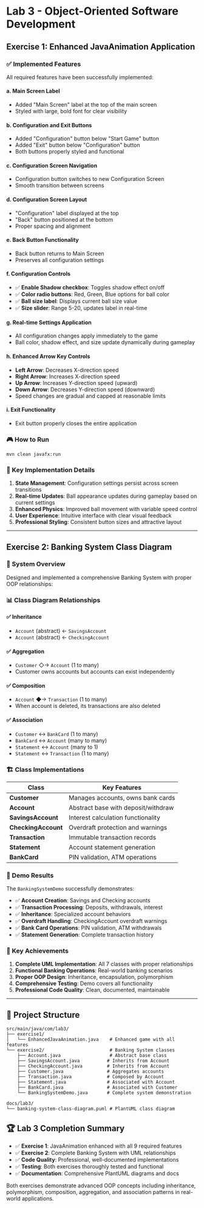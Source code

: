 # Lab 3 - Object-Oriented Software Development

## Exercise 1: Enhanced JavaAnimation Application

### ✅ **Implemented Features**

All required features have been successfully implemented:

#### **a. Main Screen Label**
- Added "Main Screen" label at the top of the main screen
- Styled with large, bold font for clear visibility

#### **b. Configuration and Exit Buttons**
- Added "Configuration" button below "Start Game" button
- Added "Exit" button below "Configuration" button
- Both buttons properly styled and functional

#### **c. Configuration Screen Navigation**
- Configuration button switches to new Configuration Screen
- Smooth transition between screens

#### **d. Configuration Screen Layout**
- "Configuration" label displayed at the top
- "Back" button positioned at the bottom
- Proper spacing and alignment

#### **e. Back Button Functionality**
- Back button returns to Main Screen
- Preserves all configuration settings

#### **f. Configuration Controls**
- ✅ **Enable Shadow checkbox**: Toggles shadow effect on/off
- ✅ **Color radio buttons**: Red, Green, Blue options for ball color
- ✅ **Ball size label**: Displays current ball size value
- ✅ **Size slider**: Range 5-20, updates label in real-time

#### **g. Real-time Settings Application**
- All configuration changes apply immediately to the game
- Ball color, shadow effect, and size update dynamically during gameplay

#### **h. Enhanced Arrow Key Controls**
- **Left Arrow**: Decreases X-direction speed
- **Right Arrow**: Increases X-direction speed  
- **Up Arrow**: Increases Y-direction speed (upward)
- **Down Arrow**: Decreases Y-direction speed (downward)
- Speed changes are gradual and capped at reasonable limits

#### **i. Exit Functionality**
- Exit button properly closes the entire application

### **🎮 How to Run**
```bash
mvn clean javafx:run
```

### **🎯 Key Implementation Details**

1. **State Management**: Configuration settings persist across screen transitions
2. **Real-time Updates**: Ball appearance updates during gameplay based on current settings
3. **Enhanced Physics**: Improved ball movement with variable speed control
4. **User Experience**: Intuitive interface with clear visual feedback
5. **Professional Styling**: Consistent button sizes and attractive layout

---

## Exercise 2: Banking System Class Diagram

### **🏦 System Overview**

Designed and implemented a comprehensive Banking System with proper OOP relationships:

### **📊 Class Diagram Relationships**

#### **✅ Inheritance**
- `Account` (abstract) ← `SavingsAccount`
- `Account` (abstract) ← `CheckingAccount`

#### **✅ Aggregation** 
- `Customer` ◇→ `Account` (1 to many)
- Customer owns accounts but accounts can exist independently

#### **✅ Composition**
- `Account` ◆→ `Transaction` (1 to many)
- When account is deleted, its transactions are also deleted

#### **✅ Association**
- `Customer` ↔ `BankCard` (1 to many)
- `BankCard` ↔ `Account` (many to many)
- `Statement` ↔ `Account` (many to 1)
- `Statement` ↔ `Transaction` (1 to many)

### **🏗️ Class Implementations**

| Class | Key Features |
|-------|-------------|
| **Customer** | Manages accounts, owns bank cards |
| **Account** | Abstract base with deposit/withdraw |
| **SavingsAccount** | Interest calculation functionality |
| **CheckingAccount** | Overdraft protection and warnings |
| **Transaction** | Immutable transaction records |
| **Statement** | Account statement generation |
| **BankCard** | PIN validation, ATM operations |

### **🧪 Demo Results**

The `BankingSystemDemo` successfully demonstrates:

- ✅ **Account Creation**: Savings and Checking accounts
- ✅ **Transaction Processing**: Deposits, withdrawals, interest
- ✅ **Inheritance**: Specialized account behaviors
- ✅ **Overdraft Handling**: CheckingAccount overdraft warnings
- ✅ **Bank Card Operations**: PIN validation, ATM withdrawals
- ✅ **Statement Generation**: Complete transaction history

### **🎯 Key Achievements**

1. **Complete UML Implementation**: All 7 classes with proper relationships
2. **Functional Banking Operations**: Real-world banking scenarios
3. **Proper OOP Design**: Inheritance, encapsulation, polymorphism
4. **Comprehensive Testing**: Demo covers all functionality
5. **Professional Code Quality**: Clean, documented, maintainable

---

## **📁 Project Structure**

```
src/main/java/com/lab3/
├── exercise1/
│   └── EnhancedJavaAnimation.java    # Enhanced game with all features
└── exercise2/                        # Banking System classes
    ├── Account.java                  # Abstract base class
    ├── SavingsAccount.java          # Inherits from Account
    ├── CheckingAccount.java         # Inherits from Account
    ├── Customer.java                # Aggregates accounts
    ├── Transaction.java             # Composed by Account
    ├── Statement.java               # Associated with Account
    ├── BankCard.java                # Associated with Customer
    └── BankingSystemDemo.java       # Complete system demonstration

docs/lab3/
└── banking-system-class-diagram.puml # PlantUML class diagram
```

## **🏆 Lab 3 Completion Summary**

- ✅ **Exercise 1**: JavaAnimation enhanced with all 9 required features
- ✅ **Exercise 2**: Complete Banking System with UML relationships
- ✅ **Code Quality**: Professional, well-documented implementations
- ✅ **Testing**: Both exercises thoroughly tested and functional
- ✅ **Documentation**: Comprehensive PlantUML diagrams and docs

Both exercises demonstrate advanced OOP concepts including inheritance, polymorphism, composition, aggregation, and association patterns in real-world applications.
